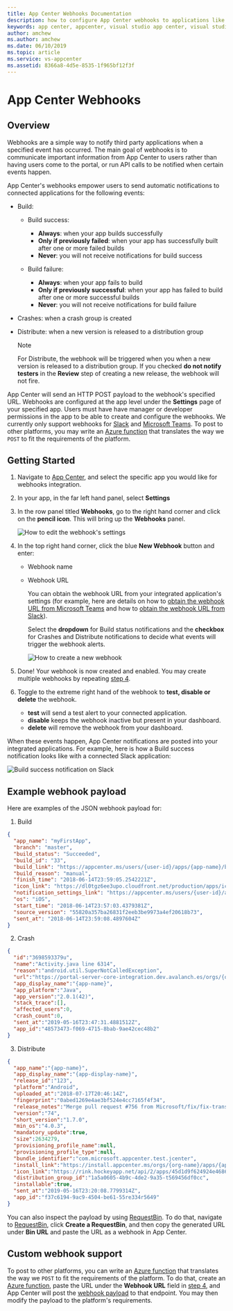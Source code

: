 ```yaml
---
title: App Center Webhooks Documentation
description: how to configure App Center webhooks to applications like Slack, Microsoft Teams
keywords: app center, appcenter, visual studio app center, visual studio appcenter, webhook, webhooks, documentation, Slack, Microsoft Teams
author: amchew
ms.author: amchew
ms.date: 06/10/2019
ms.topic: article
ms.service: vs-appcenter
ms.assetid: 8366a8-4d5e-8535-1f965bf12f3f
---
```


# App Center Webhooks
## Overview

Webhooks are a simple way to notify third party applications when a specified event has occurred. The main goal of webhooks is to communicate important information from App Center to users rather than having users come to the portal, or run API calls to be notified when certain events happen.

App Center's webhooks empower users to send automatic notifications to connected applications for the following events:

- Build:
  - Build success:
    - **Always**: when your app builds successfully
    - **Only if previously failed**: when your app has successfully built after one or more failed builds
    - **Never**: you will not receive notifications for build success

  - Build failure:
    - **Always**: when your app fails to build
    - **Only if previously successful**: when your app has failed to build after one or more successful builds
    - **Never**: you will not receive notifications for build failure

- Crashes: when a crash group is created
- Distribute: when a new version is released to a distribution group
  > [!NOTE]
  > For Distribute, the webhook will be triggered when you when a new version is released to a distribution group. If you checked **do not notify testers** in the **Review** step of creating a new release, the webhook will not fire.

App Center will send an HTTP POST payload to the webhook's specified URL. Webhooks are configured at the app level under the **Settings** page of your specified app. Users must have have manager or developer permissions in the app to be able to create and configure the webhooks. We currently only support webhooks for [Slack](https://slack.com) and [Microsoft Teams](https://products.office.com/microsoft-teams/group-chat-software). To post to other platforms, you may write an [Azure function](https://docs.microsoft.com/azure/azure-functions/) that translates the way we `POST` to fit the requirements of the platform.

## Getting Started

1. Navigate to [App Center](https://appcenter.ms), and select the specific app you would like for webhooks integration.

2. In your app, in the far left hand panel, select **Settings**

3. In the row panel titled **Webhooks**, go to the right hand corner and click on the **pencil icon**. This will bring up the **Webhooks** panel.

    ![How to edit the webhook's settings](media/editWebhook.png)

4. <a name="step4"></a>In the top right hand corner, click the blue **New Webhook** button and enter:

   - Webhook name
   - Webhook URL

     You can obtain the webhook URL from your integrated application's settings (for example, here are details on how to [obtain the webhook URL from Microsoft Teams](https://docs.microsoft.com/microsoftteams/office-365-custom-connectors#develop-custom-connectors) and how to [obtain the webhook URL from Slack](https://get.slack.help/hc/articles/115005265063-Incoming-WebHooks-for-Slack)).

     Select the **dropdown** for Build status notifications and the **checkbox** for Crashes and Distribute notifications to decide what events will trigger the webhook alerts.

     ![How to create a new webhook](media/createNewWebhook.gif)

5. Done! Your webhook is now created and enabled. You may create multiple webhooks by repeating [step 4](#step4).

6. Toggle to the extreme right hand of the webhook to **test, disable or delete** the webhook.

   - **test** will send a test alert to your connected application.
   - **disable** keeps the webhook inactive but present in your dashboard.
   - **delete** will remove the webhook from your dashboard.

When these events happen, App Center notifications are posted into your integrated applications. For example, here is how a Build success notification looks like with a connected Slack application:

   ![Build success notification on Slack](media/buildSuccessNotificationOnSlack.png)

## Example webhook payload

Here are examples of the JSON <a name="webhookPayload"></a>webhook payload for:

1. Build

```JSON
{
  "app_name": "myFirstApp",
  "branch": "master",
  "build_status": "Succeeded",
  "build_id": "33",
  "build_link": "https://appcenter.ms/users/{user-id}/apps/{app-name}/build/branches/master/builds/33",
  "build_reason": "manual",
  "finish_time": "2018-06-14T23:59:05.2542221Z",
  "icon_link": "https://dl0tgz6ee3upo.cloudfront.net/production/apps/icons/000/590/821/original/0c9184328703e417a6a0df02c6b587f0.png",
  "notification_settings_link": "https://appcenter.ms/users/{user-id}/apps/{app-name}/settings/notifications",
  "os": "iOS",
  "start_time": "2018-06-14T23:57:03.4379381Z",
  "source_version": "55820a357ba26831f2eeb3be9973a4ef20618b73",
  "sent_at": "2018-06-14T23:59:08.4897604Z"
}
```
2. Crash

```JSON
{
  "id":"3698593379u",
  "name":"Activity.java line 6314",
  "reason":"android.util.SuperNotCalledException",
  "url":"https://portal-server-core-integration.dev.avalanch.es/orgs/{org-id}/apps/{app-name}/crashes/errors/3698273379u",
  "app_display_name":"{app-name}",
  "app_platform":"Java",
  "app_version":"2.0.1(42)",
  "stack_trace":[],
  "affected_users":0,
  "crash_count":0,
  "sent_at":"2019-05-16T23:47:31.4881512Z",
  "app_id":"48573473-f069-4715-8bab-9ae42cec48b2"
}
```

3. Distribute

```JSON
{
  "app_name":"{app-name}",
  "app_display_name":"{app-display-name}",
  "release_id":"123",
  "platform":"Android",
  "uploaded_at":"2018-07-17T20:46:14Z",
  "fingerprint":"0abed1269e4ae3bf524e4cc7165f4f34",
  "release_notes":"Merge pull request #756 from Microsoft/fix/fix-transmission-target-selection\n\nFix regression in EventActivityUtil",
  "version":"74",
  "short_version":"1.7.0",
  "min_os":"4.0.3",
  "mandatory_update":true,
  "size":2634279,
  "provisioning_profile_name":null,
  "provisioning_profile_type":null,
  "bundle_identifier":"com.microsoft.appcenter.test.jcenter",
  "install_link":"https://install.appcenter.ms/orgs/{org-name}/apps/{app-name}/releases/123?source=email",
  "icon_link":"https://rink.hockeyapp.net/api/2/apps/45d1d9f624924e4686447190345325f3?format=png",
  "distribution_group_id":"1a5a0605-4b9c-4de2-9a35-t569456df0cc",
  "installable":true,
  "sent_at":"2019-05-16T23:20:08.7799314Z",
  "app_id":"f37c6194-9ac9-4504-be61-55re334r5649"
}
```

You can also inspect the payload by using [RequestBin](https://requestbin.fullcontact.com/). To do that, navigate to [RequestBin](https://requestbin.fullcontact.com/), click **Create a RequestBin**, and then copy the generated URL under **Bin URL** and paste the URL as a webhook in App Center.

## Custom webhook support

To post to other platforms, you can write an [Azure function](https://docs.microsoft.com/azure/azure-functions/functions-create-serverless-api) that translates the way we `POST` to fit the requirements of the platform. To do that, create an [Azure function](https://docs.microsoft.com/azure/azure-functions/functions-create-serverless-api), paste the URL under the **Webhook URL** field in [step 4](#step4), and App Center will post the [webhook payload](#example-webhook-payload) to that endpoint. You may then modify the payload to the platform's requirements.
